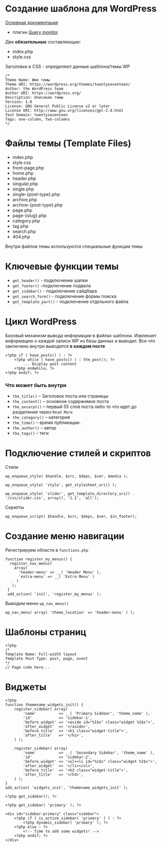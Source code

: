 # Создание шаблона для WordPress

[Основная документация](https://developer.wordpress.org/themes/getting-started/)
- плагин [Query monitor](https://wordpress.org/plugins/query-monitor/)

Две **обязательные** составляющие:
- index.php
- style.css

Заголовки в CSS - определяют данные шаблона/темы WP

```
/*
Theme Name: Имя темы
Theme URI: https://wordpress.org/themes/twentyseventeen/
Author: the WordPress team
Author URI: https://wordpress.org/
Description: Описание темы
Version: 1.0
License: GNU General Public License v2 or later
License URI: http://www.gnu.org/licenses/gpl-2.0.html
Text Domain: twentyseventeen
Tags: one-column, two-columns
*/
```
# Файлы темы (Template Files)

- index.php
- style.css
- front-page.php
- home.php
- header.php
- singular.php
- single.php
- single-{post-type}.php
- archive.php
- archive-{post-type}.php
- page.php
- page-{slug}.php
- category.php
- tag.php
- search.php
- 404.php

Внутри файлов темы используются специальные функции темы

# Ключевые функции темы

- `get_header()` - подключение шапки
- `get_footer()` -подключение подвала
- `get_sidebar()` - подключение сайдбара
- `get_search_form()` - подключение формы поиска
- `get_template_part()` - подключение отдельного файла

# Цикл WordPress

Базовый механизм вывода информации в файлах шаблона.
Извлекает информацию о каждой записи WP из базы данных и выводит.
Все что заключено внутри выводится **в каждом посте**

```
<?php if ( have_posts() ) : ?>
    <?php while ( have_posts() ) : the_post(); ?>
        ... Display post content
    <?php endwhile; ?>
<?php endif; ?>
```

### Что может быть внутри
- `the_title()` – Заголовок поста или страницы
- `the_content()` – основное содержимое поста
- `the_excerpt()` – первый 55 слов поста либо то что идет до разделения через `Read More`
- `the_category()` – категория
- `the_time()` – время публикации .
- `the_author()` – автор
- `the_tags()` – теги


# Подключение стилей и скриптов

Стили
```
wp_enqueue_style( $handle, $src, $deps, $ver, $media );
```

```
wp_enqueue_style( 'style', get_stylesheet_uri() );
```

```
wp_enqueue_style( 'slider', get_template_directory_uri() . '/css/slider.css', array(), '1.1', 'all');
```

Скрипты
```
wp_enqueue_script( $handle, $src, $deps, $ver, $in_footer);
```


# Создание меню навигации

Регистрируем области в `functions.php`

```
function register_my_menus() {
  register_nav_menus(
    array(
      'header-menu' => __( 'Header Menu' ),
      'extra-menu' => __( 'Extra Menu' )
     )
   );
 }
 add_action( 'init', 'register_my_menus' );
 ```

Выводим меню
`wp_nav_menu()`

```
wp_nav_menu( array( 'theme_location' => 'header-menu' ) );
```

# Шаблоны страниц
```
<?php
/*
Template Name: Full-width layout
Template Post Type: post, page, event
*/
// Page code here...
```


# Виджеты

```
<?php
function themename_widgets_init() {
    register_sidebar( array(
        'name'          => __( 'Primary Sidebar', 'theme_name' ),
        'id'            => 'sidebar-1',
        'before_widget' => '<aside id="%1$s" class="widget %2$s">',
        'after_widget'  => '</aside>',
        'before_title'  => '<h1 class="widget-title">',
        'after_title'   => '</h1>',
    ) );

    register_sidebar( array(
        'name'          => __( 'Secondary Sidebar', 'theme_name' ),
        'id'            => 'sidebar-2',
        'before_widget' => '<ul><li id="%1$s" class="widget %2$s">',
        'after_widget'  => '</li></ul>',
        'before_title'  => '<h3 class="widget-title">',
        'after_title'   => '</h3>',
    ) );
}
add_action( 'widgets_init', 'themename_widgets_init' );
```

```
<?php get_sidebar(); ?>
```

```
<?php get_sidebar( 'primary' ); ?>
```

```
<div id="sidebar-primary" class="sidebar">
    <?php if ( is_active_sidebar( 'primary' ) ) : ?>
        <?php dynamic_sidebar( 'primary' ); ?>
    <?php else : ?>
        <!-- Time to add some widgets! -->
    <?php endif; ?>
</div>
```
